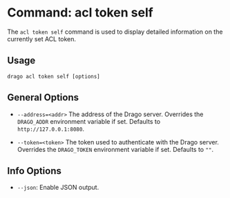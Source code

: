 # Command: acl token self

The `acl token self` command is used to display detailed information on the currently set ACL token.

## Usage

```
drago acl token self [options]
```

## General Options

- `--address=<addr>`
    The address of the Drago server.
    Overrides the `DRAGO_ADDR` environment variable if set.
    Defaults to `http://127.0.0.1:8080`.

- `--token=<token>`
    The token used to authenticate with the Drago server.
    Overrides the `DRAGO_TOKEN` environment variable if set.
    Defaults to `""`.

## Info Options

- `--json`: Enable JSON output.
